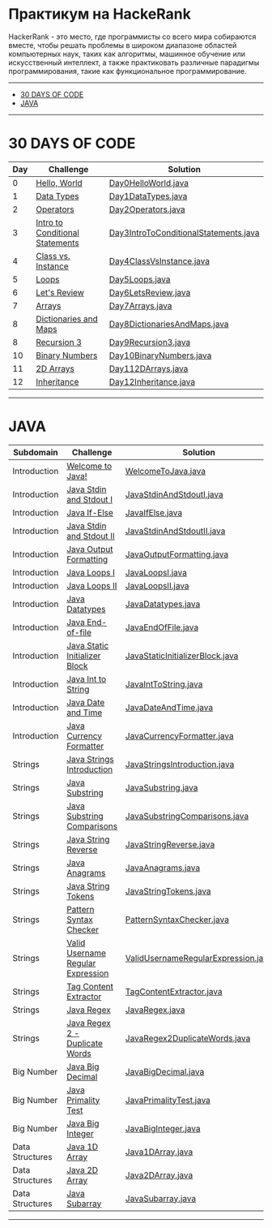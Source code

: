 # Практикум на HackeRank
HackerRank - это место, где программисты со всего мира собираются вместе, чтобы решать проблемы в широком диапазоне областей компьютерных наук, таких как алгоритмы, машинное обучение или искусственный интеллект, а также практиковать различные парадигмы программирования, такие как функциональное программирование.
____
* [30 DAYS OF CODE](#30-days-of-code)
* [JAVA](#java)
____
# 30 DAYS OF CODE
| Day | Challenge | Solution |
| --- | --- | --- |
| 0 | [Hello, World](https://www.hackerrank.com/challenges/30-hello-world/problem) | [Day0HelloWorld.java](https://github.com/zurbaevi/HackerRank-solutions/blob/main/src/main/java/com/hackerrank/thirtydaysofcode/Day0HelloWorld.java) |
| 1 | [Data Types](https://www.hackerrank.com/challenges/30-data-types/problem) | [Day1DataTypes.java](https://github.com/zurbaevi/HackerRank-solutions/blob/main/src/main/java/com/hackerrank/thirtydaysofcode/Day1DataTypes.java) |
| 2 | [Operators](https://www.hackerrank.com/challenges/30-operators/problem) | [Day2Operators.java](https://github.com/zurbaevi/HackerRank-solutions/blob/main/src/main/java/com/hackerrank/thirtydaysofcode/Day2Operators.java) |
| 3 | [Intro to Conditional Statements](https://www.hackerrank.com/challenges/30-conditional-statements/problem) | [Day3IntroToConditionalStatements.java](https://github.com/zurbaevi/HackerRank-solutions/blob/main/src/main/java/com/hackerrank/thirtydaysofcode/Day3IntroToConditionalStatements.java) |
| 4 | [Class vs. Instance](https://www.hackerrank.com/challenges/30-class-vs-instance/problem) | [Day4ClassVsInstance.java](https://github.com/zurbaevi/HackerRank-solutions/blob/main/src/main/java/com/hackerrank/thirtydaysofcode/Day4ClassVsInstance.java) |
| 5 | [Loops](https://www.hackerrank.com/challenges/30-loops/problem) | [Day5Loops.java](https://github.com/zurbaevi/HackerRank-solutions/blob/main/src/main/java/com/hackerrank/thirtydaysofcode/Day5Loops.java) |
| 6 | [Let's Review](https://www.hackerrank.com/challenges/30-review-loop/problem) | [Day6LetsReview.java](https://github.com/zurbaevi/HackerRank-solutions/blob/main/src/main/java/com/hackerrank/thirtydaysofcode/Day6LetsReview.java) |
| 7 | [Arrays](https://www.hackerrank.com/challenges/30-arrays/problem) | [Day7Arrays.java](https://github.com/zurbaevi/HackerRank-solutions/blob/main/src/main/java/com/hackerrank/thirtydaysofcode/Day7Arrays.java) |
| 8 | [Dictionaries and Maps](https://www.hackerrank.com/challenges/30-dictionaries-and-maps/problem) | [Day8DictionariesAndMaps.java](https://github.com/zurbaevi/HackerRank-solutions/blob/main/src/main/java/com/hackerrank/thirtydaysofcode/Day8DictionariesAndMaps.java) |
| 8 | [Recursion 3](https://www.hackerrank.com/challenges/30-recursion/problem) | [Day9Recursion3.java](https://github.com/zurbaevi/HackerRank-solutions/blob/main/src/main/java/com/hackerrank/thirtydaysofcode/Day9Recursion3.java) |
| 10 | [Binary Numbers](https://www.hackerrank.com/challenges/30-binary-numbers/problem) | [Day10BinaryNumbers.java](https://github.com/zurbaevi/HackerRank-solutions/blob/main/src/main/java/com/hackerrank/thirtydaysofcode/Day10BinaryNumbers.java) |
| 11 | [2D Arrays](https://www.hackerrank.com/challenges/30-2d-arrays/problem) | [Day112DArrays.java](https://github.com/zurbaevi/HackerRank-solutions/blob/main/src/main/java/com/hackerrank/thirtydaysofcode/Day112DArrays.java) |
| 12 | [Inheritance](https://www.hackerrank.com/challenges/30-inheritance/problem) | [Day12Inheritance.java](https://github.com/zurbaevi/HackerRank-solutions/blob/main/src/main/java/com/hackerrank/thirtydaysofcode/Day12Inheritance.java) |

____

# JAVA
| Subdomain | Challenge | Solution |
| --- | --- | --- |
| Introduction |[Welcome to Java!](https://www.hackerrank.com/challenges/welcome-to-java/problem) | [WelcomeToJava.java](https://github.com/zurbaevi/HackerRank-solutions/blob/main/src/main/java/com/hackerrank/java/introduction/WelcomeToJava.java) |
| Introduction |[Java Stdin and Stdout I](https://www.hackerrank.com/challenges/java-stdin-and-stdout-1/problem) | [JavaStdinAndStdoutI.java](https://github.com/zurbaevi/HackerRank-solutions/blob/main/src/main/java/com/hackerrank/java/introduction/JavaStdinAndStdoutI.java) |
| Introduction |[Java If-Else](https://www.hackerrank.com/challenges/java-if-else/problem) | [JavaIfElse.java](https://github.com/zurbaevi/HackerRank-solutions/blob/main/src/main/java/com/hackerrank/java/introduction/JavaIfElse.java) |
| Introduction |[Java Stdin and Stdout II](https://www.hackerrank.com/challenges/java-stdin-stdout/problem) | [JavaStdinAndStdoutII.java](https://github.com/zurbaevi/HackerRank-solutions/blob/main/src/main/java/com/hackerrank/java/introduction/JavaStdinAndStdoutII.java) |
| Introduction |[Java Output Formatting](https://www.hackerrank.com/challenges/java-output-formatting/problem) | [JavaOutputFormatting.java](https://github.com/zurbaevi/HackerRank-solutions/blob/main/src/main/java/com/hackerrank/java/introduction/JavaOutputFormatting.java) |
| Introduction |[Java Loops I](https://www.hackerrank.com/challenges/java-loops-i/problem) | [JavaLoopsI.java](https://github.com/zurbaevi/HackerRank-solutions/blob/main/src/main/java/com/hackerrank/java/introduction/JavaLoopsI.java) |
| Introduction |[Java Loops II](https://www.hackerrank.com/challenges/java-loops/problem) | [JavaLoopsII.java](https://github.com/zurbaevi/HackerRank-solutions/blob/main/src/main/java/com/hackerrank/java/introduction/JavaLoopsII.java) |
| Introduction |[Java Datatypes](https://www.hackerrank.com/challenges/java-datatypes/problem) | [JavaDatatypes.java](https://github.com/zurbaevi/HackerRank-solutions/blob/main/src/main/java/com/hackerrank/java/introduction/JavaDatatypes.java) |
| Introduction |[Java End-of-file](https://www.hackerrank.com/challenges/java-end-of-file/problem) | [JavaEndOfFile.java](https://github.com/zurbaevi/HackerRank-solutions/blob/main/src/main/java/com/hackerrank/java/introduction/JavaEndOfFile.java) |
| Introduction |[Java Static Initializer Block](https://www.hackerrank.com/challenges/java-static-initializer-block/problem) | [JavaStaticInitializerBlock.java](https://github.com/zurbaevi/HackerRank-solutions/blob/main/src/main/java/com/hackerrank/java/introduction/JavaStaticInitializerBlock.java) |
| Introduction |[Java Int to String](https://www.hackerrank.com/challenges/java-int-to-string/problem) | [JavaIntToString.java](https://github.com/zurbaevi/HackerRank-solutions/blob/main/src/main/java/com/hackerrank/java/introduction/JavaIntToString.java) |
| Introduction |[Java Date and Time](https://www.hackerrank.com/challenges/java-date-and-time/problem) | [JavaDateAndTime.java](https://github.com/zurbaevi/HackerRank-solutions/blob/main/src/main/java/com/hackerrank/java/introduction/JavaDateAndTime.java) |
| Introduction |[Java Currency Formatter](https://www.hackerrank.com/challenges/java-currency-formatter/problem) | [JavaCurrencyFormatter.java](https://github.com/zurbaevi/HackerRank-solutions/blob/main/src/main/java/com/hackerrank/java/introduction/JavaCurrencyFormatter.java) |
| Strings |[Java Strings Introduction](https://www.hackerrank.com/challenges/java-strings-introduction/problem) | [JavaStringsIntroduction.java](https://github.com/zurbaevi/HackerRank-solutions/blob/main/src/main/java/com/hackerrank/java/strings/JavaStringsIntroduction.java) |
| Strings |[Java Substring](https://www.hackerrank.com/challenges/java-substring/problem) | [JavaSubstring.java](https://github.com/zurbaevi/HackerRank-solutions/blob/main/src/main/java/com/hackerrank/java/strings/JavaSubstring.java) |
| Strings |[Java Substring Comparisons](https://www.hackerrank.com/challenges/java-string-compare/problem) | [JavaSubstringComparisons.java](https://github.com/zurbaevi/HackerRank-solutions/blob/main/src/main/java/com/hackerrank/java/strings/JavaSubstringComparisons.java) |
| Strings |[Java String Reverse](https://www.hackerrank.com/challenges/java-string-reverse/problem) | [JavaStringReverse.java](https://github.com/zurbaevi/HackerRank-solutions/blob/main/src/main/java/com/hackerrank/java/strings/JavaStringReverse.java) |
| Strings |[Java Anagrams](https://www.hackerrank.com/challenges/java-anagrams/problem) | [JavaAnagrams.java](https://github.com/zurbaevi/HackerRank-solutions/blob/main/src/main/java/com/hackerrank/java/strings/JavaAnagrams.java) |
| Strings |[Java String Tokens](https://www.hackerrank.com/challenges/java-string-tokens/problem) | [JavaStringTokens.java](https://github.com/zurbaevi/HackerRank-solutions/blob/main/src/main/java/com/hackerrank/java/strings/JavaStringTokens.java) |
| Strings |[Pattern Syntax Checker](https://www.hackerrank.com/challenges/pattern-syntax-checker/problem) | [PatternSyntaxChecker.java](https://github.com/zurbaevi/HackerRank-solutions/blob/main/src/main/java/com/hackerrank/java/strings/PatternSyntaxChecker.java) |
| Strings |[Valid Username Regular Expression](https://www.hackerrank.com/challenges/valid-username-checker/problem) | [ValidUsernameRegularExpression.java](https://github.com/zurbaevi/HackerRank-solutions/blob/main/src/main/java/com/hackerrank/java/strings/ValidUsernameRegularExpression.java) |
| Strings |[Tag Content Extractor](https://www.hackerrank.com/challenges/tag-content-extractor/problem) | [TagContentExtractor.java](https://github.com/zurbaevi/HackerRank-solutions/blob/main/src/main/java/com/hackerrank/java/strings/TagContentExtractor.java) |
| Strings |[Java Regex](https://www.hackerrank.com/challenges/java-regex/problem) | [JavaRegex.java](https://github.com/zurbaevi/HackerRank-solutions/blob/main/src/main/java/com/hackerrank/java/strings/JavaRegex.java) |
| Strings |[Java Regex 2 - Duplicate Words](https://www.hackerrank.com/challenges/duplicate-word/problem) | [JavaRegex2DuplicateWords.java](https://github.com/zurbaevi/HackerRank-solutions/blob/main/src/main/java/com/hackerrank/java/bignumber/JavaRegex2DuplicateWords.java) |
| Big Number |[Java Big Decimal](https://www.hackerrank.com/challenges/java-bigdecimal/problem) | [JavaBigDecimal.java](https://github.com/zurbaevi/HackerRank-solutions/blob/main/src/main/java/com/hackerrank/bignumber/JavaBigDecimal.java) |
| Big Number |[Java Primality Test](https://www.hackerrank.com/challenges/java-primality-test/problem) | [JavaPrimalityTest.java](https://github.com/zurbaevi/HackerRank-solutions/blob/main/src/main/java/com/hackerrank/bignumber/JavaPrimalityTest.java) |
| Big Number |[Java Big Integer](https://www.hackerrank.com/challenges/java-biginteger/problem) | [JavaBigInteger.java](https://github.com/zurbaevi/HackerRank-solutions/blob/main/src/main/java/com/hackerrank/bignumber/JavaBigInteger.java) |
| Data Structures |[Java 1D Array](https://www.hackerrank.com/challenges/java-1d-array-introduction/problem) | [Java1DArray.java](https://github.com/zurbaevi/HackerRank-solutions/blob/main/src/main/java/com/hackerrank/datastructures/Java1DArray.java) |
| Data Structures |[Java 2D Array](https://www.hackerrank.com/challenges/java-2d-array/problem) | [Java2DArray.java](https://github.com/zurbaevi/HackerRank-solutions/blob/main/src/main/java/com/hackerrank/datastructures/Java2DArray.java) |
| Data Structures |[Java Subarray](https://www.hackerrank.com/challenges/java-negative-subarray/problem) | [JavaSubarray.java](https://github.com/zurbaevi/HackerRank-solutions/blob/main/src/main/java/com/hackerrank/datastructures/JavaSubarray.java) |
____
